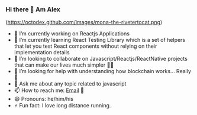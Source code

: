 ### Hi there 👋 Am Alex

(https://octodex.github.com/images/mona-the-rivetertocat.png)

- 🔭 I’m currently working on Reactjs Applications
- 🌱 I’m currently learning React Testing Library which is a set of helpers that let you test React components without relying on their implementation details
- 👯 I’m looking to collaborate on Javascript/Reactjs/ReactNative projects that can make our lives much simpler 🤸‍♂️
- 🤔 I’m looking for help with understanding how blockchain works... Really 🤔
- 💬 Ask me about any topic related to javascript 
- 📫 How to reach me: [Email](mailto:alexmuriukimaina254@gmail.com) 📧
- 😄 Pronouns: he/him/his
- ⚡ Fun fact: I love long distance running.

